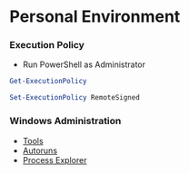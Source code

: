 # Personal Environment

### Execution Policy

- Run PowerShell as Administrator

```powershell
Get-ExecutionPolicy
```

```powershell
Set-ExecutionPolicy RemoteSigned
```

### Windows Administration

- [Tools](https://learn.microsoft.com/en-us/sysinternals/downloads/)
- [Autoruns](https://learn.microsoft.com/en-us/sysinternals/downloads/autoruns)
- [Process Explorer](https://learn.microsoft.com/en-us/sysinternals/downloads/process-explorer)
